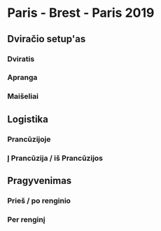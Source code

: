 # Paris - Brest - Paris 2019

## Dviračio setup'as

### Dviratis

### Apranga

### Maišeliai

## Logistika

### Prancūzijoje

### Į Prancūzija / iš Prancūzijos

## Pragyvenimas

### Prieš / po renginio

### Per renginį
